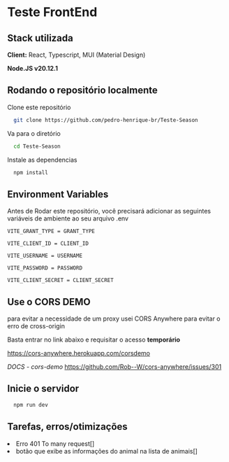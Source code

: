 
# Teste FrontEnd

## Stack utilizada

**Client:** React, Typescript, MUI (Material Design)

**Node.JS v20.12.1**

## Rodando o repositório localmente

Clone este repositório

```bash
  git clone https://github.com/pedro-henrique-br/Teste-Season
```

Va para o diretório

```bash
  cd Teste-Season
```

Instale
as dependencias

```bash
  npm install
```


## Environment Variables

Antes de Rodar este repositório, você precisará adicionar as seguintes variáveis ​​de ambiente ao seu arquivo .env

`VITE_GRANT_TYPE = GRANT_TYPE`

`VITE_CLIENT_ID = CLIENT_ID`

`VITE_USERNAME = USERNAME`

`VITE_PASSWORD = PASSWORD`

`VITE_CLIENT_SECRET = CLIENT_SECRET`

## Use o CORS DEMO
para evitar a necessidade de um proxy usei CORS Anywhere para evitar o erro de cross-origin

Basta entrar no link abaixo e requisitar o acesso **temporário**

https://cors-anywhere.herokuapp.com/corsdemo


*DOCS - cors-demo* https://github.com/Rob--W/cors-anywhere/issues/301


## Inicie o servidor

```bash
  npm run dev
```

## Tarefas, erros/otimizações

<li>Erro 401 To many request[]</li>
<li>botão que exibe as informações do animal na lista de animais[]</li>

